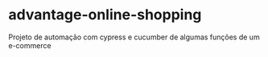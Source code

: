 # advantage-online-shopping
Projeto de automação com cypress e cucumber de algumas funções de um e-commerce
